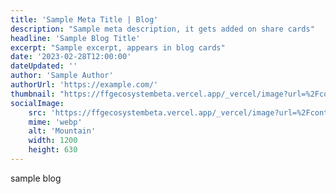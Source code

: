 ```yaml
---
title: 'Sample Meta Title | Blog'
description: "Sample meta description, it gets added on share cards"
headline: 'Sample Blog Title'
excerpt: "Sample excerpt, appears in blog cards"
date: '2023-02-28T12:00:00'
dateUpdated: ''
author: 'Sample Author'
authorUrl: 'https://example.com/'
thumbnail: "https://ffgecosystembeta.vercel.app/_vercel/image?url=%2Fcontent%2Fcrutchcorn%2Fcollections%2Fframework-field-guide-ecosystem%2Fposts%2Fffg-ecosystem-styling%2Fheader_searchbox_merge.png&w=896&q=100"
socialImage:
    src: 'https://ffgecosystembeta.vercel.app/_vercel/image?url=%2Fcontent%2Fcrutchcorn%2Fcollections%2Fframework-field-guide-ecosystem%2Fposts%2Fffg-ecosystem-styling%2Fheader_searchbox_merge.png&w=896&q=100'
    mime: 'webp'
    alt: 'Mountain'
    width: 1200
    height: 630
---
```

sample blog